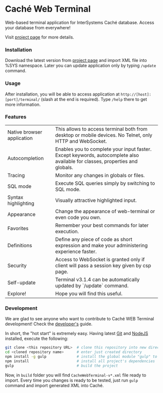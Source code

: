 # Caché Web Terminal
Web-based terminal application for InterSystems Caché database. Access your database from everywhere!

Visit [project page](http://intersystems-ru.github.io/webterminal) for more details.

### Installation
Download the latest version from <a href="http://intersystems-ru.github.io/webterminal/#downloads">project page</a>
and import XML file into %SYS namespace. Later you can update application only by typing `/update` command.

### Usage
After installation, you will be able to access application at `http://[host]:[port]/terminal/` (slash at the end is required).
Type `/help` there to get more information.

### Features
<table>
	<tr>
		<td class="info">Native browser application</td>
		<td>This allows to access terminal both from desktop or mobile devices. No Telnet, only HTTP and WebSocket.</td>
	</tr>
	<tr>
		<td class="info">Autocompletion</td>
		<td>Enables you to complete your input faster. Except keywords, autocomplete also available for classes, properties and globals.</td>
	</tr>
	<tr>
		<td class="info">Tracing</td>
		<td>Monitor any changes in globals or files.</td>
	</tr>
	<tr>
		<td class="info">SQL mode</td>
		<td>Execute SQL queries simply by switching to SQL mode.</td>
	</tr>
	<tr>
		<td class="info">Syntax highlighting</td>
		<td>Visually attractive highlighted input.</td>
	</tr>
	<tr>
		<td class="info">Appearance</td>
		<td>Change the appearance of web-terminal or even code you own.</td>
	</tr>
	<tr>
		<td class="info">Favorites</td>
		<td>Remember your best commands for later execution.</td>
	</tr>
	<tr>
		<td class="info">Definitions</td>
		<td>Define any piece of code as short expression and make your administering experience faster.</td>
	</tr>
	<tr>
		<td class="info">Security</td>
		<td>Access to WebSocket is granted only if client will pass a session key given by csp page.</td>
	</tr>
	<tr>
		<td class="info">Self-update</td>
		<td>Terminal v3.1.4 can be automatically updated by `/update` command.</td>
	</tr>
	<tr>
		<td class="info">Explore!</td>
		<td>Hope you will find this useful.</td>
	</tr>
</table>

### Development
We are glad to see anyone who want to contribute to Caché WEB Terminal development! Check the 
[developer's](https://github.com/intersystems-ru/webterminal/blob/master/DEVELOPMENT.md) guide.

In short, the "hot start" is extremely easy. Having latest [Git](https://git-scm.com/) and [NodeJS](https://nodejs.org/en/) installed,
execute the following:

```sh
git clone <this repository URL>  # clone this repository into new directory
cd <cloned repository name>      # enter just created directory
npm install -g gulp              # install the global module "gulp" to build the project
npm install                      # install all project's dependencies
gulp                             # build the project
```

Now, in `build` folder you will find `CacheWebTerminal-v*.xml` file ready to import. Every time you
changes is ready to be tested, just run `gulp` command and import generated XML into Caché. 
